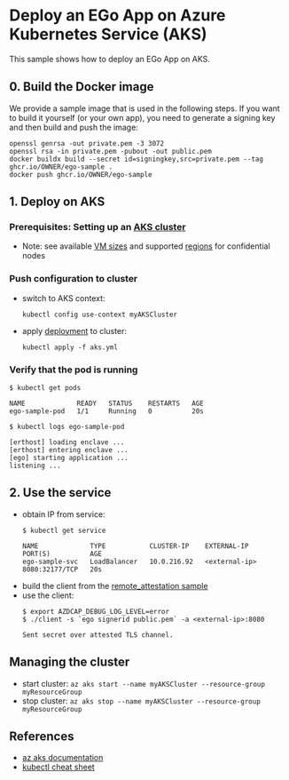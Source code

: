 # Deploy an EGo App on Azure Kubernetes Service (AKS)

This sample shows how to deploy an EGo App on AKS.

## 0. Build the Docker image
We provide a sample image that is used in the following steps. If you want to build it yourself (or your own app), you need to generate a signing key and then build and push the image:
```
openssl genrsa -out private.pem -3 3072
openssl rsa -in private.pem -pubout -out public.pem
docker buildx build --secret id=signingkey,src=private.pem --tag ghcr.io/OWNER/ego-sample .
docker push ghcr.io/OWNER/ego-sample
```

## 1. Deploy on AKS

### Prerequisites: Setting up an [AKS cluster](https://learn.microsoft.com/en-us/azure/confidential-computing/confidential-enclave-nodes-aks-get-started)
* Note: see available [VM sizes](https://learn.microsoft.com/en-us/azure/virtual-machines/dcv2-series) and supported [regions](https://azure.microsoft.com/en-us/global-infrastructure/services/?products=virtual-machines&regions=all#select-product) for confidential nodes

### Push configuration to cluster
* switch to AKS context:
  ```
  kubectl config use-context myAKSCluster
  ```
* apply [deployment](aks.yml) to cluster:
  ```
  kubectl apply -f aks.yml
  ```

### Verify that the pod is running
```
$ kubectl get pods

NAME             READY   STATUS    RESTARTS   AGE
ego-sample-pod   1/1     Running   0          20s

$ kubectl logs ego-sample-pod

[erthost] loading enclave ...
[erthost] entering enclave ...
[ego] starting application ...
listening ...
```

## 2. Use the service
* obtain IP from service:
  ```
  $ kubectl get service

  NAME             TYPE           CLUSTER-IP    EXTERNAL-IP    PORT(S)          AGE
  ego-sample-svc   LoadBalancer   10.0.216.92   <external-ip>  8080:32177/TCP   20s
  ```
* build the client from the [remote_attestation sample](../remote_attestation)
* use the client:
  ```
  $ export AZDCAP_DEBUG_LOG_LEVEL=error
  $ ./client -s `ego signerid public.pem` -a <external-ip>:8080

  Sent secret over attested TLS channel.
  ```
## Managing the cluster
* start cluster: ```az aks start --name myAKSCluster --resource-group myResourceGroup```
* stop cluster: ```az aks stop --name myAKSCluster --resource-group myResourceGroup```

## References
* [az aks documentation](https://learn.microsoft.com/en-us/cli/azure/aks?view=azure-cli-latest)
* [kubectl cheat sheet](https://kubernetes.io/de/docs/reference/kubectl/cheatsheet/)
